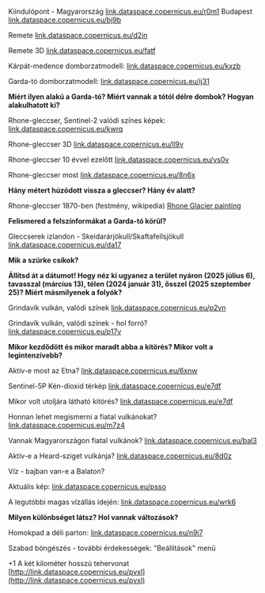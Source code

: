 Kiindulópont - Magyarország [link.dataspace.copernicus.eu/r0m1](https://link.dataspace.copernicus.eu/r0m1)
Budapest [link.dataspace.copernicus.eu/bj9b](https://link.dataspace.copernicus.eu/bj9b)

Remete [link.dataspace.copernicus.eu/d2in](https://link.dataspace.copernicus.eu/d2in)

Remete 3D [link.dataspace.copernicus.eu/fatf](https://link.dataspace.copernicus.eu/fatf)

Kárpát-medence domborzatmodell: [link.dataspace.copernicus.eu/kxzb](https://link.dataspace.copernicus.eu/kxzb)

Garda-tó domborzatmodell: [link.dataspace.copernicus.eu/ij31](https://link.dataspace.copernicus.eu/ij31) 

**Miért ilyen alakú a Garda-tó? Miért vannak a tótól délre dombok? Hogyan alakulhatott ki?**

Rhone-gleccser, Sentinel-2 valódi színes képek: [link.dataspace.copernicus.eu/kwrq](https://link.dataspace.copernicus.eu/kwrq)

Rhone-gleccser 3D [link.dataspace.copernicus.eu/ll9v](https://link.dataspace.copernicus.eu/ll9v)

Rhone-gleccser 10 évvel ezelőtt [link.dataspace.copernicus.eu/vs0v](https://link.dataspace.copernicus.eu/vs0v)

Rhone-gleccser most [link.dataspace.copernicus.eu/8n6x](https://link.dataspace.copernicus.eu/8n6x)

**Hány métert húzódott vissza a gleccser? Hány év alatt?**

Rhone-gleccser 1870-ben (festmény, wikipedia) [Rhone Glacier painting](https://en.wikipedia.org/wiki/Rh%C3%B4ne_Glacier#/media/File:Johann_Heinrich_M%C3%BCller,_1825-1894_H21_Rhonegletscher.JPG)

**Felismered a felszínformákat a Garda-tó körül?**

Gleccserek izlandon - Skeidarárjökull/Skaftafellsjökull [link.dataspace.copernicus.eu/da17](https://link.dataspace.copernicus.eu/da17)

**Mik a szürke csíkok?**

**Állítsd át a dátumot! Hogy néz ki ugyanez a terület nyáron (2025 július 6), tavasszal (március 13), télen (2024 január 31), ősszel (2025 szeptember 25)? Miért másmilyenek a folyók?**

Grindavík vulkán, valódi színek [link.dataspace.copernicus.eu/p2vn](https://link.dataspace.copernicus.eu/p2vn)

Grindavík vulkán, valódi színek - hol forró? [link.dataspace.copernicus.eu/p17v](https://link.dataspace.copernicus.eu/p17v)

**Mikor kezdődött és mikor maradt abba a kitörés? Mikor volt a legintenzívebb?**

Aktív-e most az Etna? [link.dataspace.copernicus.eu/6xnw](https://link.dataspace.copernicus.eu/6xnw)

Sentinel-5P Kén-dioxid térkép [link.dataspace.copernicus.eu/e7df](https://link.dataspace.copernicus.eu/e7df)

Mikor volt utoljára látható kitörés? [link.dataspace.copernicus.eu/e7df](https://link.dataspace.copernicus.eu/e7df)

Honnan lehet megismerni a fiatal vulkánokat? [link.dataspace.copernicus.eu/m7z4](https://link.dataspace.copernicus.eu/m7z4)

Vannak Magyarországon fiatal vulkánok? [link.dataspace.copernicus.eu/bal3](https://link.dataspace.copernicus.eu/bal3)

Aktív-e a Heard-sziget vulkánja? [link.dataspace.copernicus.eu/8d0z](https://link.dataspace.copernicus.eu/8d0z)

Víz - bajban van-e a Balaton?

Aktuális kép: [link.dataspace.copernicus.eu/psso](https://link.dataspace.copernicus.eu/psso)

A legutóbbi magas vízállás idején: [link.dataspace.copernicus.eu/wrk6](https://link.dataspace.copernicus.eu/wrk6)

**Milyen különbséget látsz? Hol vannak változások?**

Homokpad a déli parton: [link.dataspace.copernicus.eu/n9i7](https://link.dataspace.copernicus.eu/n9i7)

Szabad böngészés - további érdekességek: "Beállítások" menü

+1 A két kilométer hosszú tehervonat [http://link.dataspace.copernicus.eu/pvxl](http://link.dataspace.copernicus.eu/pvxl)